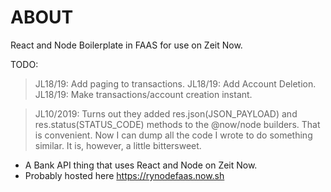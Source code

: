 # ABOUT

React and Node Boilerplate in FAAS for use on Zeit Now.

TODO:

> JL18/19: Add paging to transactions.
> JL18/19: Add Account Deletion.
> JL18/19: Make transactions/account creation instant.

> JL10/2019: Turns out they added res.json(JSON_PAYLOAD) and res.status(STATUS_CODE) methods to the @now/node builders. That is convenient. Now I can dump all the code I wrote to do something similar. It is, however, a little bittersweet.

- A Bank API thing that uses React and Node on Zeit Now.
- Probably hosted here https://rynodefaas.now.sh
